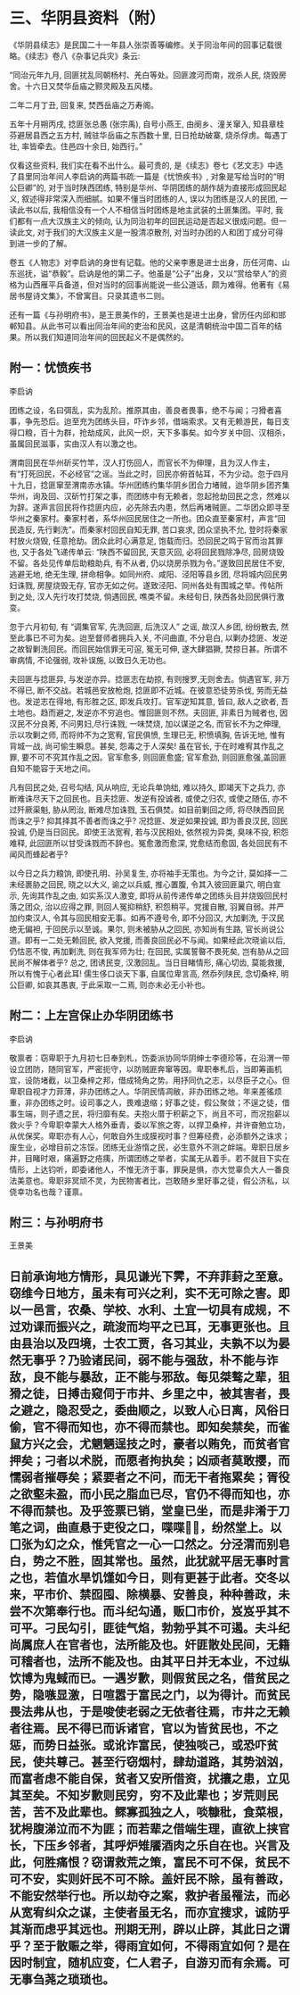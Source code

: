 # 三、华阴县资料（附）

《华阴县续志》是民国二十一年县人张崇善等编修。关于同治年间的回事记载很略。《续志》卷八《杂事记兵灾》条云:

“同治元年九月, 回匪扰乱同朝杨村、羌白等处。回匪渡河而南，戕杀人民, 烧毁房舍。十六日又焚华岳庙之颢灵殿及五风楼。

二年二月丁丑, 回复来, 焚西岳庙之万寿阁。

五年十月朔丙戌, 捻匪张总愚 (张宗禹), 自号小燕王, 由阌乡、潼关窜入, 知县章桂芬避居县西之五方村, 贼驻华岳庙之东西数十里, 日日抢劫破寨, 烧杀俘虏。每遇丁壮, 率皆牵去。住邑四十余日, 始西行。”

仅看这些资料, 我们实在看不出什么。最可贵的, 是《续志》卷七《艺文志》中选了县里同治年间人李启讷的两篇书疏:一篇是《忧愤疾书》, 对象是写给当时的“明公巨卿”的, 对于当时陕西团练, 特别是华州、华阴团练的胡作胡为直接形成回民起义, 叙述得非常深入而细腻。如果不懂当时团练的人, 误以为团练是汉人的民团, 一读此书以后, 我相信没有一个人不相信当时团练是地主武装的土匪集团。平时, 我们都有一点大汉族主义的倾向, 认为同治初年的回民运动是否起义很成问题。但一读此文, 对于我们的大汉族主义是一股清凉散剂, 对当时办团的人和团丁成分可得到进一步的了解。

卷五《人物志》对李启讷的身世有记载。他的父亲李惠是进士出身，历任河南、山东巡抚，谥“恭毅”。启讷是他的第二子。他虽是“公子”出身，又以“赏给举人”的资格为山西雁平兵备道，但对当时的回事尚能说一些公道话，颇为难得。他著有《易居书屋诗文集》，不曾寓目。只录其遗书二则。

还有一篇《与孙明府书》，是王景美作的，王景美也是进士出身，曾历任内邱和邯郸知县。从此书可以看出同治年间的吏治和民风，这是清朝统治中国二百年的结果。所以我们知道同治年间的回民起义不是偶然的。

## 附一：忧愤疾书

李启讷

团练之设，名曰弭乱，实为乱阶。推原其由，善良者畏事，绝不与闻；刁猾者喜事，争先恐后。迨至充为团练头目，吓诈乡邻，借端索求。又有无赖游民，每日支得口粮，百十为群，抢劫成风，此风一炽，天下多事矣。如今岁关中回、汉相杀，虽属回民滋事，实由汉人有以激之也。

渭南回民在华州斫买竹竿，汉人打伤回人，而官长不为伸理，且为汉人作主，有“打死回民，不必经官”之谣。当此之时，回民亦俯首帖耳，不为少动。忽于四月十九日，捻匪窜至渭南赤水镇。华州团练约集华阴乡团合力堵贼，迨华阴乡团齐集华州，询及回、汉斫竹打架之事，而团练中有无赖者，忽起抢劫回民之念，然难以为辞。遂声言回民将作捻匪内应，必先除去内患，然后再堵贼匪。二华团众即寻至华州之秦家村。秦家村者，系华州回民居住之一所也。团众直至秦家村，声言“回民造反, 先行剿洗”。而秦家村回民自知无罪, 苦口哀求, 团众坚执不允, 登时将秦家村放火烧毁, 任意抢劫。团众此时心满意足, 饱载而归。恐回民之鸣于官而治其罪也, 又于各处飞递传单云: “陕西不留回民, 天意灭回, 必将回民戮除净尽, 回房烧毁不留。各处见传单后助粮助兵, 有不从者, 仍以烧房杀戮为令。”遂致回民居住不安, 逃避无地, 绝无生理, 拼命相争。如同州府、咸阳、泾阳等县乡团, 尽将城内回民男妇诛戮, 房屋烧毁无存, 官亦无如之何。遂致泾阳、同州各处有围城之举。传帖所到之处, 汉人先行攻打焚烧, 倘遇回民, 噍类不留。未经旬日, 陕西各处回民俱行激变。

忽于六月初旬, 有 “调集官军, 先洗回匪, 后洗汉人” 之谣, 故汉人乡团, 纷纷散去, 然至此事已不可为矣。迨至督师者拥兵入关, 不问曲直, 不分皂白, 以剿办捻匪、发逆之故智剿洗回民。而回民始信罪无可逭, 冤无可伸, 遂大肆猖獗, 焚掠日甚。所谓不审病情, 不论强弱, 攻补误施, 以致日久无功也。

夫回匪与捻匪异, 与发逆亦异。捻匪志在劫掠, 有则搜罗,无则舍去。倘遇官军, 非万不得已, 断不交战。若城邑安放枪炮, 捻匪即不近城。在彼意恐徒劳杀伐, 劳而无益也。发逆志在得地, 有形胜之区, 即发兵攻打。官军逆知其意, 皆曰, 敌人之欲者, 吾土地也。趋而避之, 发逆亦不穷追也。惟回匪则不然。夫回匪, 非素日为贼者也, 因汉民不分良莠, 不问男妇,尽行诛戮, 一味焚烧, 加以谋逆之名, 而官长不为之伸理, 示以攻剿之师, 而将帅不为之宽宥, 官民俱愤, 生理已无, 积愤填胸, 告诉无地, 惟有背城一战, 尚可偷生瞬息。甚矣, 怨毒之于人深矣! 虽在官长, 于在时难宥其作乱之罪, 要不可不究其作乱之因。官军愈多, 则回匪愈盛; 官军愈劲, 则回匪愈强,盖回匪自知不能容于天地之间。

凡有回民之处, 召号勾结, 风从响应, 无论兵单饷绌, 难以持久, 即竭天下之兵力, 亦断难诛尽天下之回民也。且夫捻匪、发逆有投诚者, 或使之归农, 或使之随伍, 亦不过歼厥渠魁, 胁从罔治, 断难尽加诛戮, 玉石俱焚。如目前剿回之师, 将尽陕西回民而诛之乎? 抑其择其不善者而诛之乎? 况捻匪、发逆如果投诚, 即为善良汉民, 回民投诚, 仍是当日回民。即使王法宽宥, 若与汉民相处, 依然视为异类, 臭味不投, 积怨难释, 此回匪所以甘受诛戮而不辞也。冤愈激而愈深, 党愈结而愈固, 各处回民有不闻风而蜂起者乎?

以今日之兵力粮饷, 即使孔明、孙吴复生, 亦将袖手无策也。为今之计, 莫如择一二未经裹胁之回民, 晓之以大义, 谕之以兵威, 推心置腹, 令其入彼回匪巢穴, 明白宣示, 先询其作乱之由, 如实系汉人激变, 即将从前传递传单之团练头目并烧毁回民村落之团众, 治以应得之罪, 则回人冤抑稍舒, 积怨稍平。党援自散, 羽翼自弱。并严加约束汉人, 令其与回民相安无事。如再不遵号令, 即不分回汉, 大加剿洗, 于汉民绝无偏袒, 于回民示以至诚。果尔, 则未被胁从之回民, 亦知尚有生路, 官长尚说公道。即有一二处无赖回民, 欲入党援, 而善良回民必不与闻。如果经此次晓谕以后, 仍怙恶不悛, 再加剿洗, 则在我军师为壮; 在回民, 实属誓暋不畏死矣, 岂有胁从之回民尚不解体者乎? 总之, 团诱民变, 汉激回乱。当日目睹情形, 痛心切齿, 莫能救援, 所以有愧于心者此耳! 儒生侈口谈天下事, 自属位卑言高, 然忝列陕民, 念切桑梓, 明公巨卿, 如哀其愚衷, 于此采取一二焉, 则亦未必无小补也。

## 附二：上左宫保止办华阴团练书

李启讷

敬禀者：窃卑职于九月初七日奉到札，饬委派协同华阴绅士李德珍等，在沿渭一带设立团防，随同官军，严密扼守，以防贼匪奔窜等因。卑职奉札后，当即筹画机宜，设防堵截，以卫桑梓之邦，借成犄角之势。用抒同仇之志，以尽臣子之心。但卑职自视才力菲薄，非办团练之人。华阴民情凋敝，非办团练之地。年来差徭烦重，非办团练之时。设司事之人，畏难退缩；好事之徒，假公聚敛；不逞之徒，借事生端，则孑遗之民，将归靡有矣。夫抱火厝于积薪之下，尚且不可，而况抱薪以救火乎？今卑职幸蒙大人格外垂青，委以军旅之寄，以捍卫桑梓，并许奋勉立功，从优保奖。卑职亦有人心，何敢自外生成膜视时事？但筹经费，必添额外之诛求；废生业，必增目前之冻馁。团练无业游惰之民，必生意外不测之衅端。卑职日居乡井，目睹时艰，痛遍野之疮痍，所谓团练之举者，实属无从着手。若不就目下实在情形，上达钧听，即委诸他人，不惟无济于事，罪戾是惧，亦大觉辜负大人一番良法美意也。卑职非冥顽不灵，为民物害者比，岂敢随乡里好事之徒，假公济私，以侥幸功名也哉？谨禀。

## 附三：与孙明府书

王景美

日前承询地方情形，具见谦光下霁，不弃菲葑之至意。窃维今日地方，虽未有可兴之利，实不无可除之害。即以一邑言，农桑、学校、水利、土宜一切具有成规，不过劝课而振兴之，疏浚而均平之已耳，无事更张也。且由县治以及四境，士农工贾，各习其业，夫孰不以为晏然无事乎？乃验诸民间，弱不能与强敌，朴不能与诈敌，良不能与暴敌，正不能与邪敌。每见桀骜之辈，狙猾之徒，日搏击窥伺于市井、乡里之中，被其害者，畏之避之，隐忍受之，委曲顺之，以致人心日离，风俗日偷，官不得而知也，亦不得而禁也。即知矣禁矣，而雀鼠方兴之会，尤魍魉逞技之时，豪者以贿免，而贫者官押矣；刁者以术脱，而愿者拘执矣；凶顽者莫敢撄，而懦弱者摧辱矣；紧要者之不问，而无干者拖累矣；胥役之欲壑未盈，而小民之脂血已尽，官仍不得而知也，亦不得而禁也。及乎签票已销，堂皇已坐，而是非淆于刀笔之词，曲直悬于吏役之口，喋喋𫍢𫍢，纷然堂上。以囗张为幻之众，惟凭官之一心一口然之。分泾渭而别皂白，势之不胜，固其常也。虽然，此犹就平居无事时言之也，若值水旱饥馑如今日，则有更甚于此者。交冬以来，平市价、禁囮囤、除横暴、安善良，种种善政，未尝不次第奉行也。而斗纪勾通，贩囗市价，岌岌乎其不可平。刁民勾引，匪徒气焰，勃勃乎其不可遏。夫斗纪尚属庶人在官者也，法所能及也。奸匪散处民间，无籍可稽者也，法所不能及也。由其平日并无本业，不过纵饮博为鬼蜮而已。一遇岁歉，则假贫民之名，借贫民之势，隐嗾显激，日喧嚣于富民之门，以为得计。而贫民畏法弗从也，于是唆使老弱之无依者往焉，市井之无赖者往焉。民不得已而诉诸官，官以为皆贫民也，不之惩，而势日益张。或讹诈富民，使独啖己，或恐吓贫民，使共尊己。甚至行窃烟村，肆劫道路，其势汹汹，而富者虑不能自保，贫者又安所借资，扰攘之患，立见其至矣。不知岁歉则民穷，穷不及此辈也；岁荒则民苦，苦不及此辈也。鳏寡孤独之人，啖糠秕，食菜根，犹枵腹涕泣而不为匪；而若辈之借端生理，直欲上挟官长，下压乡邻者，其呼炉雉餍酒肉之乐自在也。兴言及此，何胜痛恨？窃谓救荒之策，富民不可不保，贫民不可不安，实则奸民不可不除。盖奸民不除，虽有善政，不能安然举行也。所以劫夺之案，救护者虽罹法，而必从宽宥纠众之谋，主使者虽无名，而亦宜搜求，诚防乎其渐而虑乎其远也。刑期无刑，辟以止辟，其此日之谓乎？至于散赈之举，得雨宜如何，不得雨宜如何？是在因时制宜，随机应变，仁人君子，自游刃而有余焉。可无事刍荛之琐琐也。
---
